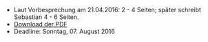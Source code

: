 * Laut Vorbesprechung am 21.04.2016: 2 - 4 Seiten; später schreibt Sebastian 4 - 6 Seiten.
* [Download der PDF](https://github.com/TensorVision/MediSeg/raw/AP8/AP8/paper/vorlage.pdf)
* Deadline: Sonntag, 07. August 2016